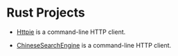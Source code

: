 # Rust Projects

- [Httpie](./httpie/README.md) is a command-line HTTP client.

- [ChineseSearchEngine](./chinese_search_engine/README.md) is a command-line HTTP client.
